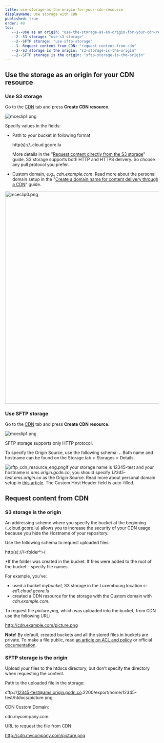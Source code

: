 ```yaml
---
title: use-storage-as-the-origin-for-your-cdn-resource
displayName: Use storage with CDN
published: true
order: 40
toc:
   --1--Use as an origin: "use-the-storage-as-an-origin-for-your-cdn-resource"
   --2--S3 storage: "use-s3-storage"
   --2--SFTP storage: "use-sftp-storage"
   --1--Request content from CDN: "request-content-from-cdn"
   --2--S3 storage is the origin: "s3-storage-is-the-origin"
   --2--SFTP storage is the origin: "sftp-storage-is-the-origin"
---
```



Use the storage as an origin for your CDN resource 
---------------------------------------------------

### Use S3 storage

Go to the [CDN](https://cdn.gcore.com/resources/list) tab and press **Create CDN resource**.

<img src="https://support.gcore.com/hc/article_attachments/10272561190417" alt="mceclip1.png">

Specify values in the fields:

*   Path to your bucket in following format
    
    http(s)://<bucket-name>.<location>.cloud.gcore.lu
    
    More details in the "[Request content directly from the S3 storage](https://support.gcore.com/hc/en-us/articles/360002252378)" guide. S3 storage supports both HTTP and HTTPS delivery. So choose any pull protocol you prefer.
*   Custom domain, e.g., _cdn.example.com_. Read more about the personal domain setup in the "[Create a domain name for content delivery through a CDN](https://gcore.com/support/articles/213969769/)" guide.

<img src="https://support.gcore.com/hc/article_attachments/10327746152465" alt="mceclip0.png" width="540" height="696">

### Use SFTP storage

Go to the [CDN](https://cdn.gcore.com/resources/list) tab and press **Create CDN resource**.

<img src="https://support.gcore.com/hc/article_attachments/10272561190417" alt="mceclip1.png">

SFTP storage supports only HTTP protocol.

To specify the Origin Source, use the following schema: **<storage name>.<hostname>**. Both name and hostname can be found on the Storage tab > Storages > Details.

<img src="https://support.gcore.com/hc/article_attachments/360003529538/sftp_cdn_resource_eng.png" alt="sftp_cdn_resource_eng.png">If your storage name is 12345-test and your hostname is _ams.origin.gcdn.co_, you should specify _12345-test.ams.origin.co_ as the Origin Source. Read more about personal domain setup in [this article](https://www.gcore.com/support/articles/213969769/). The Custom Host Header field is auto-filled. 

Request content from CDN
------------------------

### S3 storage is the origin

An addressing scheme where you specify the bucket at the beginning (<bucket-name>.<location>.cloud.gcore.lu) allows you to increase the security of your CDN usage because you hide the Hostname of your repository.

Use the following schema to request uploaded files:

http(s)://<Custom domain>/<folder\*>/<file>

\*If the folder was created in the bucket. If files were added to the root of the bucket - specify file names.  

For example, you've: 

*   used a bucket _mybucket,_ S3 storage in the Luxembourg location _s-ed1.cloud.gcore.lu_
*   created a CDN resource for the storage with the Custom domain with _cdn.example.com_. 

To request file _picture.png,_ which was uploaded into the bucket, from CDN use the following URL:

http://cdn.example.com/picture.png

**Note!** By default, created buckets and all the stored files in buckets are private. To make a file public, read [an article on ACL and policy](https://support.gcore.com/hc/en-us/articles/360002115857) or official [documentation](https://docs.aws.amazon.com/AmazonS3/latest/dev/acl-overview.html#canned-acl).

### SFTP storage is the origin

Upload your files to the htdocs directory, but don't specify the directory when requesting the content.

Path to the uploaded file in the storage: 

sftp://12345-test@ams.origin.gcdn.co:2200/export/home/12345-test/htdocs/picture.png

CDN Custom Domain:

cdn.mycompany.com

URL to request the file from CDN:

http://cdn.mycompany.com/picture.png
